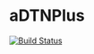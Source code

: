 # aDTNPlus
[![Build Status](https://travis-ci.org/SeNDA-UAB/aDTNPlus.svg?branch=next)](https://travis-ci.org/SeNDA-UAB/aDTNPlus)
